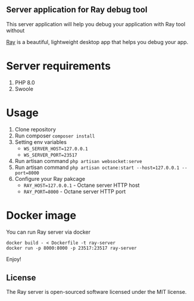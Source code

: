 ## Server application for Ray debug tool

This server application will help you debug your application with Ray tool without 

[Ray](https://myray.app/) is a beautiful, lightweight desktop app that helps you debug your app.

# Server requirements
1. PHP 8.0
2. Swoole

# Usage
1. Clone repository
2. Run composer `composer install`
3. Setting env variables
   - `WS_SERVER_HOST=127.0.0.1`
   - `WS_SERVER_PORT=23517`
4. Run artisan command `php artisan websocket:serve`
5. Run artisan command `php artisan octane:start --host=127.0.0.1 --port=8000`
6. Configure your Ray pakcage
   - `RAY_HOST=127.0.0.1` - Octane server HTTP host
   - `RAY_PORT=8000` - Octane server HTTP port


# Docker image
You can run Ray server via docker

```
docker build - < Dockerfile -t ray-server
docker run -p 8000:8000 -p 23517:23517 ray-server
```

Enjoy!

## License
The Ray server is open-sourced software licensed under the MIT license.
